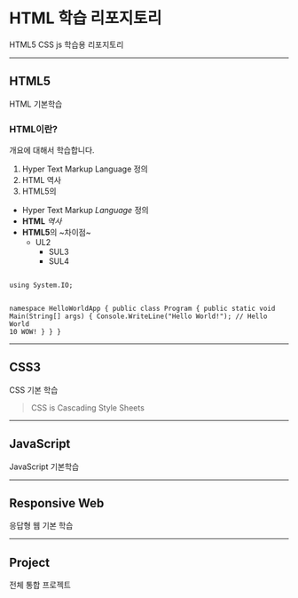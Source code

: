 # HTML 학습 리포지토리
HTML5 CSS js 학습용 리포지토리

------------------

## HTML5
HTML 기본학습

### HTML이란?
개요에 대해서 학습합니다.
1. Hyper Text Markup Language 정의
2. HTML 역사
3. HTML5의 

- Hyper Text Markup *Language* 정의
- __HTML__ _역사_
- **HTML5**의 ~차이점~
  - UL2
    - SUL3
    - SUL4

<code>
using System.IO;

namespace HelloWorldApp {
  public class Program {
    public static void Main(String[] args) {
      Console.WriteLine("Hello World!");
      // Hello World 10 WOW!
    }
  }
}
</code>

------------------

## CSS3
CSS 기본 학습

> CSS is Cascading Style Sheets
------------------

## JavaScript
JavaScript 기본학습

------------------

## Responsive Web
응답형 웹 기본 학습

------------------

## Project
전체 통합 프로젝트
